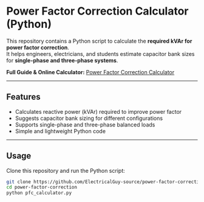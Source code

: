 # Power Factor Correction Calculator (Python)

This repository contains a Python script to calculate the **required kVAr for power factor correction**.  
It helps engineers, electricians, and students estimate capacitor bank sizes for **single-phase and three-phase systems**.

**Full Guide & Online Calculator:** [Power Factor Correction Calculator](https://azadtechhub.com/power-factor-correction-capacitor-calculator-complete-technical-guide/)

---

## Features
- Calculates reactive power (kVAr) required to improve power factor  
- Suggests capacitor bank sizing for different configurations  
- Supports single-phase and three-phase balanced loads  
- Simple and lightweight Python code  

---

## Usage
Clone this repository and run the Python script:

```bash
git clone https://github.com/ElectricalGuy-source/power-factor-correction.git
cd power-factor-correction
python pfc_calculator.py
